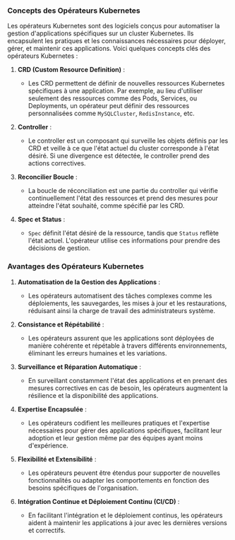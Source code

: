 ### Concepts des Opérateurs Kubernetes

Les opérateurs Kubernetes sont des logiciels conçus pour automatiser la gestion d'applications spécifiques sur un cluster Kubernetes. Ils encapsulent les pratiques et les connaissances nécessaires pour déployer, gérer, et maintenir ces applications. Voici quelques concepts clés des opérateurs Kubernetes :

1. **CRD (Custom Resource Definition)** :
   - Les CRD permettent de définir de nouvelles ressources Kubernetes spécifiques à une application. Par exemple, au lieu d'utiliser seulement des ressources comme des Pods, Services, ou Deployments, un opérateur peut définir des ressources personnalisées comme `MySQLCluster`, `RedisInstance`, etc.

2. **Controller** :
   - Le controller est un composant qui surveille les objets définis par les CRD et veille à ce que l'état actuel du cluster corresponde à l'état désiré. Si une divergence est détectée, le controller prend des actions correctives.

3. **Reconcilier Boucle** :
   - La boucle de réconciliation est une partie du controller qui vérifie continuellement l'état des ressources et prend des mesures pour atteindre l'état souhaité, comme spécifié par les CRD.

4. **Spec et Status** :
   - `Spec` définit l'état désiré de la ressource, tandis que `Status` reflète l'état actuel. L'opérateur utilise ces informations pour prendre des décisions de gestion.

### Avantages des Opérateurs Kubernetes

1. **Automatisation de la Gestion des Applications** :
   - Les opérateurs automatisent des tâches complexes comme les déploiements, les sauvegardes, les mises à jour et les restaurations, réduisant ainsi la charge de travail des administrateurs système.

2. **Consistance et Répétabilité** :
   - Les opérateurs assurent que les applications sont déployées de manière cohérente et répétable à travers différents environnements, éliminant les erreurs humaines et les variations.

3. **Surveillance et Réparation Automatique** :
   - En surveillant constamment l'état des applications et en prenant des mesures correctives en cas de besoin, les opérateurs augmentent la résilience et la disponibilité des applications.

4. **Expertise Encapsulée** :
   - Les opérateurs codifient les meilleures pratiques et l'expertise nécessaires pour gérer des applications spécifiques, facilitant leur adoption et leur gestion même par des équipes ayant moins d'expérience.

5. **Flexibilité et Extensibilité** :
   - Les opérateurs peuvent être étendus pour supporter de nouvelles fonctionnalités ou adapter les comportements en fonction des besoins spécifiques de l'organisation.

6. **Intégration Continue et Déploiement Continu (CI/CD)** :
   - En facilitant l'intégration et le déploiement continus, les opérateurs aident à maintenir les applications à jour avec les dernières versions et correctifs.
